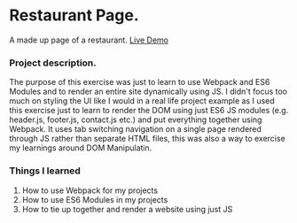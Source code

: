 # Restaurant Page.

A made up page of a restaurant. [Live Demo](https://davidelucifora.github.io/restaurant-page)

### Project description.

The purpose of this exercise was just to learn to use Webpack and ES6 Modules and to render an entire site dynamically using JS. I didn't focus too much on styling the UI like I would in a real life project example as I used this exercise just to learn to render the DOM using just ES6 JS modules (e.g. header.js, footer.js, contact.js etc.) and put everything together using Webpack. It uses tab switching navigation on a single page rendered through JS rather than separate HTML files, this was also a way to exercise my learnings around DOM Manipulatin.

### Things I learned
1. How to use Webpack for my projects
2. How to use ES6 Modules in my projects
3. How to tie up together and render a website using just JS



